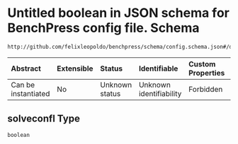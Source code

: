 # Untitled boolean in JSON schema for BenchPress config file. Schema

```txt
http://github.com/felixleopoldo/benchpress/schema/config.schema.json#/definitions/pcalg_pc/properties/solveconfl
```



| Abstract            | Extensible | Status         | Identifiable            | Custom Properties | Additional Properties | Access Restrictions | Defined In                                                       |
| :------------------ | :--------- | :------------- | :---------------------- | :---------------- | :-------------------- | :------------------ | :--------------------------------------------------------------- |
| Can be instantiated | No         | Unknown status | Unknown identifiability | Forbidden         | Allowed               | none                | [config.schema.json*](config.schema.json "open original schema") |

## solveconfl Type

`boolean`
